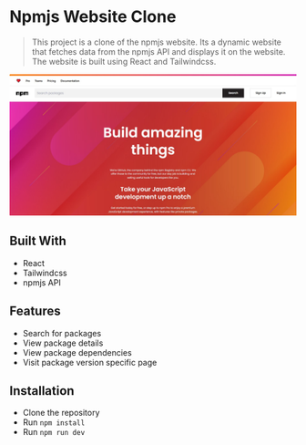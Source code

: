 # Npmjs Website Clone
> This project is a clone of the npmjs website. Its a dynamic website that fetches data from the npmjs API and displays it on the website. The website is built using React and Tailwindcss.

<div>
  <img src="./src/assets/Banner.jpg" alt="Project Banner">
</div>

## Built With
- React
- Tailwindcss
- npmjs API

## Features
- Search for packages
- View package details
- View package dependencies
- Visit package version specific page

## Installation
- Clone the repository
- Run `npm install`
- Run `npm run dev`

